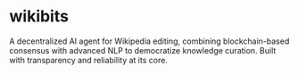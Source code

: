 # wikibits
A decentralized AI agent for Wikipedia editing, combining blockchain-based consensus with advanced NLP to democratize knowledge curation. Built with transparency and reliability at its core.
